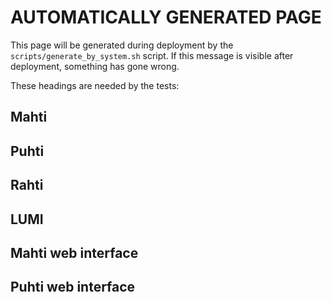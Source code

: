 # AUTOMATICALLY GENERATED PAGE

This page will be generated during deployment by
the `scripts/generate_by_system.sh` script. If this message is visible
after deployment, something has gone wrong.

These headings are needed by the tests:

## Mahti

## Puhti

## Rahti

## LUMI

## Mahti web interface

## Puhti web interface
